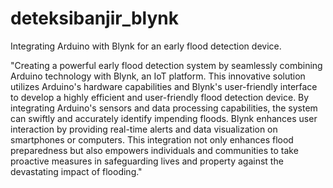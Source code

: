 # deteksibanjir_blynk
Integrating Arduino with Blynk for an early flood detection device.

"Creating a powerful early flood detection system by seamlessly combining Arduino technology with Blynk, an IoT platform. This innovative solution utilizes Arduino's hardware capabilities and Blynk's user-friendly interface to develop a highly efficient and user-friendly flood detection device. By integrating Arduino's sensors and data processing capabilities, the system can swiftly and accurately identify impending floods. Blynk enhances user interaction by providing real-time alerts and data visualization on smartphones or computers. This integration not only enhances flood preparedness but also empowers individuals and communities to take proactive measures in safeguarding lives and property against the devastating impact of flooding."
